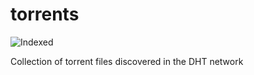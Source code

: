 torrents 
========
![Indexed](https://img.shields.io/badge/indexed-174606-blue)

Collection of torrent files discovered in the DHT network
